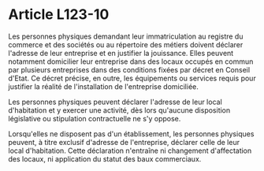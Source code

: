 # Article L123-10

Les personnes physiques demandant leur immatriculation au registre du commerce et des sociétés ou au répertoire des métiers doivent déclarer l'adresse de leur entreprise et en justifier la jouissance. Elles peuvent notamment domicilier leur entreprise dans des locaux occupés en commun par plusieurs entreprises dans des conditions fixées par décret en Conseil d'Etat. Ce décret précise, en outre, les équipements ou services requis pour justifier la réalité de l'installation de l'entreprise domiciliée.

Les personnes physiques peuvent déclarer l'adresse de leur local d'habitation et y exercer une activité, dès lors qu'aucune disposition législative ou stipulation contractuelle ne s'y oppose.

Lorsqu'elles ne disposent pas d'un établissement, les personnes physiques peuvent, à titre exclusif d'adresse de l'entreprise, déclarer celle de leur local d'habitation. Cette déclaration n'entraîne ni changement d'affectation des locaux, ni application du statut des baux commerciaux.
